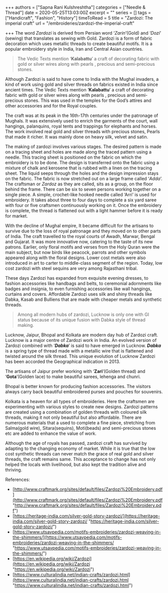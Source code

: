 +++
authors = ["Sapna Rani Kulshreshtha"]
categories = ["Needle & Thread"]
date = 2020-05-25T13:03:00Z
excerpt = ""
series = []
tags = ["Handicraft", "Fashion", "History"]
timeToRead = 5
title = "Zardozi: The imperial craft"
url = "/embroideries/zardozi-the-imperial-craft"

+++
The word _Zardozi_ is derived from Persian word ‘_Zarin_’(Gold) and ‘_Dozi_’ (sewing) that translates as sewing with Gold. Zardozi is a form of fabric decoration which uses metallic threads to create beautiful motifs. It is a popular embroidery style in India, Iran and Central Asian countries.

> The Vedic Texts mention ‘**Kalabattu**’ a craft of decorating fabric with gold or silver wires along with pearls , precious and semi-precious stones.

Although Zardozi is said to have come to India with the Mughal invaders, a kind of work using gold and silver threads on fabrics existed in India since ancient times. The Vedic Texts mention ‘**Kalabattu**’ a craft of decorating fabric with gold or silver wires along with pearls , precious and semi-precious stones. This was used in the temples for the God’s attires and other accessories and for the Royal couples.

The craft was at its peak in the 16th-17th centuries under the patronage of Mughals. It was extensively used to enrich the garments of the court, wall hangings, palanquins, royal tents and trappings for elephants and horses. The work involved real gold and silver threads with precious stones, Pearls that made it richer. It was mainly done on heavy silk, velvet and satin.

The making of zardozi involves various stages. The desired pattern is made on a tracing sheet and holes are made along the traced pattern using a needle. This tracing sheet is positioned on the fabric on which the embroidery is to be done. The design is transferred onto the fabric using a mixture of chalk and kerosene that is rubbed with a linen on the tracing sheet. The liquid seeps through the holes and the design impression stays on the fabric. The fabric is now stretched out on a large frame called ‘_Adda_’. The craftsman or _Zardoz_ as they are called, sits as a group, on the floor behind the frame. There can be six to seven persons working together on a single piece. A simple, crochet-like hooked needle called ‘Arri’ is used for embroidery. It takes about three to four days to complete a six yard saree with four or five craftsmen continuously working on it. Once the embroidery is complete, the thread is flattened out with a light hammer before it is ready for market.

With the decline of Mughal empire, It became difficult for the artisans to survive due to the loss of royal patronage and they moved on to other parts of India. The craft travelled to the royal courts of Awadh, Marwar, Bengal and Gujarat. It was more innovative now, catering to the taste of its new patrons. Earlier, only floral motifs and verses from the Holy Quran were the main subject, but now birds like peacock, parrots and other symbols appeared along with the floral designs. Lower cost metals were also introduced in art to carter to middle-class segment of the region. Today, low cost zardozi with steel sequins are very among Rajasthani tribal. 

These days Zardozi has expanded from exquisite evening dresses, to fashion accessories like handbags and belts, to ceremonial adornments like badges and insignia, to even furnishing accessories like wall hangings, curtains and covers. Affordable Zardozi uses silk and shiny threads like Dabka, Kasab and Bulliens that are made with cheaper metals and synthetic threads.  

> Among all modern hubs of zardozi, Lucknow is only one with GI status because of its unique fusion with Dabka style of thread making.

Lucknow, Jaipur, Bhopal and Kolkata are modern day hub of Zardozi craft. Lucknow is a major centre of Zardozi work in India. An evolved version of Zardozi combined with ‘**_Dabka_**’ is said to have emerged in Lucknow. **_Dabka_** is a spring type of thread made with a metallic wire that is flattened and twisted around the silk thread. This unique evolution of Lucknow Zardozi has been accorded the Geographical indication in 2013.

The artisans of Jaipur prefer working with ‘**Zari**’(Golden thread) and ‘**Gota**’(Golden lace) to make beautiful sarees, lehenga and chunri.

Bhopal is better known for producing fashion accessories. The visitors always carry back beautiful embroidered purses and pouches for souvenirs.

Kolkata is a heaven for all types of embroideries. Here the craftsmen are experimenting with various styles to create new designs. Zardozi patterns are created using a combination of golden threads with coloured silk threads, making it not only beautiful but also affordable. There are numerous materials that a used to complete a fine piece, stretching from Salma(gold wire), Sitara(sequins), Moti(beads) and semi-precious stones etc are added to enhance the value of work.

Although the age of royals has passed, zardozi craft has survived by adapting to the changing economy of market. While it is true that the low cost synthetic threads can never match the grace of real gold and silver threads, the craft remains same. This acceptance to change has not only helped the locals with livelihood, but also kept the tradition alive and thriving.

References: 

* [http://www.craftmark.org/sites/default/files/Zardozi%20Embroidery.pdf](http://www.craftmark.org/sites/default/files/Zardozi%20Embroidery.pdf "http://www.craftmark.org/sites/default/files/Zardozi%20Embroidery.pdf")
* [https://heritage-india.com/silver-gold-story-zardozi/](https://heritage-india.com/silver-gold-story-zardozi/ "https://heritage-india.com/silver-gold-story-zardozi/")
* [https://www.utsavpedia.com/motifs-embroideries/zardozi-weaving-in-the-shimmers/](https://www.utsavpedia.com/motifs-embroideries/zardozi-weaving-in-the-shimmers/ "https://www.utsavpedia.com/motifs-embroideries/zardozi-weaving-in-the-shimmers/")
* [https://en.wikipedia.org/wiki/Zardozi](https://en.wikipedia.org/wiki/Zardozi "https://en.wikipedia.org/wiki/Zardozi")
* [https://www.culturalindia.net/indian-crafts/zardozi.html](https://www.culturalindia.net/indian-crafts/zardozi.html "https://www.culturalindia.net/indian-crafts/zardozi.html")
